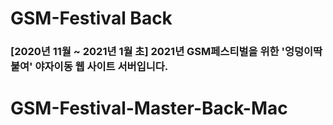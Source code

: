 ﻿# GSM-Festival Back
### [2020년 11월 ~ 2021년 1월 초] 2021년 GSM페스티벌을 위한 '엉덩이딱붙여' 야자이동 웹 사이트 서버입니다.
# GSM-Festival-Master-Back-Mac
